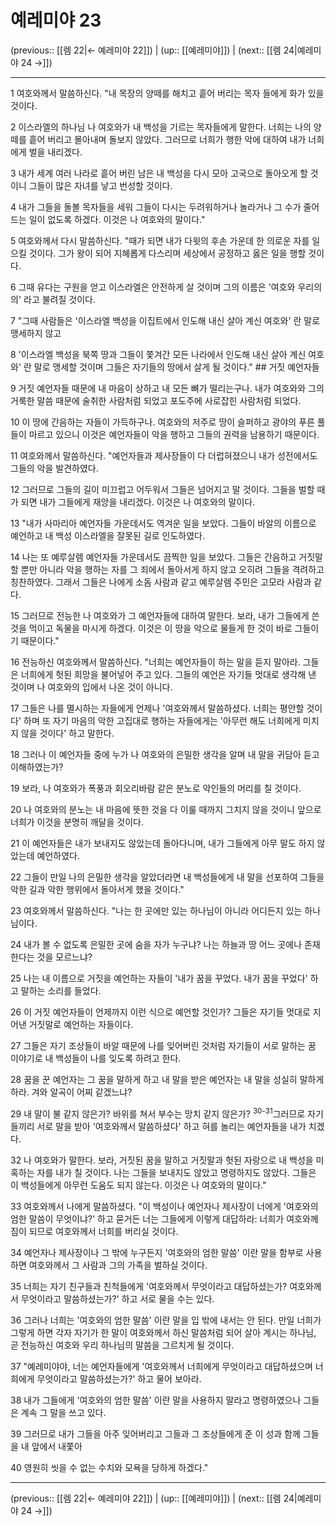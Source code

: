 # 예레미야 23

(previous:: [[렘 22|← 예레미야 22]]) | (up:: [[예레미야]]) | (next:: [[렘 24|예레미야 24 →]])

***




1 
여호와께서 말씀하신다. "내 목장의 양떼를 해치고 흩어 버리는 목자 들에게 화가 있을 것이다. 



2 
이스라엘의 하나님 나 여호와가 내 백성을 기르는 목자들에게 말한다. 너희는 나의 양떼를 흩어 버리고 몰아내며 돌보지 않았다. 그러므로 너희가 행한 악에 대하여 내가 너희에게 벌을 내리겠다. 



3 
내가 세계 여러 나라로 흩어 버린 남은 내 백성을 다시 모아 고국으로 돌아오게 할 것이니 그들이 많은 자녀를 낳고 번성할 것이다. 



4 
내가 그들을 돌볼 목자들을 세워 그들이 다시는 두려워하거나 놀라거나 그 수가 줄어드는 일이 없도록 하겠다. 이것은 나 여호와의 말이다." 



5 
여호와께서 다시 말씀하신다. "때가 되면 내가 다윗의 후손 가운데 한 의로운 자를 일으킬 것이다. 그가 왕이 되어 지혜롭게 다스리며 세상에서 공정하고 옳은 일을 행할 것이다. 



6 
그때 유다는 구원을 얻고 이스라엘은 안전하게 살 것이며 그의 이름은 '여호와 우리의 의' 라고 불려질 것이다. 



7 
"그때 사람들은 '이스라엘 백성을 이집트에서 인도해 내신 살아 계신 여호와' 란 말로 맹세하지 않고 



8 
'이스라엘 백성을 북쪽 땅과 그들이 쫓겨간 모든 나라에서 인도해 내신 살아 계신 여호와' 란 말로 맹세할 것이며 그들은 자기들의 땅에서 살게 될 것이다." ## 거짓 예언자들 



9 
거짓 예언자들 때문에 내 마음이 상하고 내 모든 뼈가 떨리는구나. 내가 여호와와 그의 거룩한 말씀 때문에 술취한 사람처럼 되었고 포도주에 사로잡힌 사람처럼 되었다. 



10 
이 땅에 간음하는 자들이 가득하구나. 여호와의 저주로 땅이 슬퍼하고 광야의 푸른 풀들이 마르고 있으니 이것은 예언자들이 악을 행하고 그들의 권력을 남용하기 때문이다. 



11 
여호와께서 말씀하신다. "예언자들과 제사장들이 다 더럽혀졌으니 내가 성전에서도 그들의 악을 발견하였다. 



12 
그러므로 그들의 길이 미끄럽고 어두워서 그들은 넘어지고 말 것이다. 그들을 벌할 때가 되면 내가 그들에게 재앙을 내리겠다. 이것은 나 여호와의 말이다. 



13 
"내가 사마리아 예언자들 가운데서도 역겨운 일을 보았다. 그들이 바알의 이름으로 예언하고 내 백성 이스라엘을 잘못된 길로 인도하였다. 



14 
나는 또 예루살렘 예언자들 가운데서도 끔찍한 일을 보았다. 그들은 간음하고 거짓말할 뿐만 아니라 악을 행하는 자를 그 죄에서 돌아서게 하지 않고 오히려 그들을 격려하고 칭찬하였다. 그래서 그들은 나에게 소돔 사람과 같고 예루살렘 주민은 고모라 사람과 같다. 



15 
그러므로 전능한 나 여호와가 그 예언자들에 대하여 말한다. 보라, 내가 그들에게 쓴 것을 먹이고 독물을 마시게 하겠다. 이것은 이 땅을 악으로 물들게 한 것이 바로 그들이기 때문이다." 



16 
전능하신 여호와께서 말씀하신다. "너희는 예언자들이 하는 말을 듣지 말아라. 그들은 너희에게 헛된 희망을 불어넣어 주고 있다. 그들의 예언은 자기들 멋대로 생각해 낸 것이며 나 여호와의 입에서 나온 것이 아니다. 



17 
그들은 나를 멸시하는 자들에게 언제나 '여호와께서 말씀하셨다. 너희는 평안할 것이다' 하며 또 자기 마음의 악한 고집대로 행하는 자들에게는 '아무런 해도 너희에게 미치지 않을 것이다' 하고 말한다. 



18 
그러나 이 예언자들 중에 누가 나 여호와의 은밀한 생각을 알며 내 말을 귀담아 듣고 이해하였는가? 



19 
보라, 나 여호와가 폭풍과 회오리바람 같은 분노로 악인들의 머리를 칠 것이다. 



20 
나 여호와의 분노는 내 마음에 뜻한 것을 다 이룰 때까지 그치지 않을 것이니 앞으로 너희가 이것을 분명히 깨달을 것이다. 



21 
이 예언자들은 내가 보내지도 않았는데 돌아다니며, 내가 그들에게 아무 말도 하지 않았는데 예언하였다. 



22 
그들이 만일 나의 은밀한 생각을 알았더라면 내 백성들에게 내 말을 선포하여 그들을 악한 길과 악한 행위에서 돌아서게 했을 것이다." 



23 
여호와께서 말씀하신다. "나는 한 곳에만 있는 하나님이 아니라 어디든지 있는 하나님이다. 



24 
내가 볼 수 없도록 은밀한 곳에 숨을 자가 누구냐? 나는 하늘과 땅 어느 곳에나 존재한다는 것을 모르느냐? 



25 
나는 내 이름으로 거짓을 예언하는 자들이 '내가 꿈을 꾸었다. 내가 꿈을 꾸었다' 하고 말하는 소리를 들었다. 



26 
이 거짓 예언자들이 언제까지 이런 식으로 예언할 것인가? 그들은 자기들 멋대로 지어낸 거짓말로 예언하는 자들이다. 



27 
그들은 자기 조상들이 바알 때문에 나를 잊어버린 것처럼 자기들이 서로 말하는 꿈 이야기로 내 백성들이 나를 잊도록 하려고 한다. 



28 
꿈을 꾼 예언자는 그 꿈을 말하게 하고 내 말을 받은 예언자는 내 말을 성실히 말하게 하라. 겨와 알곡이 어찌 같겠느냐? 



29 
내 말이 불 같지 않은가? 바위를 쳐서 부수는 망치 같지 않은가? <sup class="versenum">30-31</sup>그러므로 자기들끼리 서로 말을 받아 '여호와께서 말씀하셨다' 하고 혀를 놀리는 예언자들을 내가 치겠다. 



32 
나 여호와가 말한다. 보라, 거짓된 꿈을 말하고 거짓말과 헛된 자랑으로 내 백성을 미혹하는 자를 내가 칠 것이다. 나는 그들을 보내지도 않았고 명령하지도 않았다. 그들은 이 백성들에게 아무런 도움도 되지 않는다. 이것은 나 여호와의 말이다." 



33 
여호와께서 나에게 말씀하셨다. "이 백성이나 예언자나 제사장이 너에게 '여호와의 엄한 말씀이 무엇이냐?' 하고 묻거든 너는 그들에게 이렇게 대답하라: 너희가 여호와께 짐이 되므로 여호와께서 너희를 버리실 것이다. 



34 
예언자나 제사장이나 그 밖에 누구든지 '여호와의 엄한 말씀' 이란 말을 함부로 사용하면 여호와께서 그 사람과 그의 가족을 벌하실 것이다. 



35 
너희는 자기 친구들과 친척들에게 '여호와께서 무엇이라고 대답하셨는가? 여호와께서 무엇이라고 말씀하셨는가?' 하고 서로 물을 수는 있다. 



36 
그러나 너희는 '여호와의 엄한 말씀' 이란 말을 입 밖에 내서는 안 된다. 만일 너희가 그렇게 하면 각자 자기가 한 말이 여호와께서 하신 말씀처럼 되어 살아 계시는 하나님, 곧 전능하신 여호와 우리 하나님의 말씀을 그르치게 될 것이다. 



37 
"예레미야야, 너는 예언자들에게 '여호와께서 너희에게 무엇이라고 대답하셨으며 너희에게 무엇이라고 말씀하셨는가?' 하고 물어 보아라. 



38 
내가 그들에게 '여호와의 엄한 말씀' 이란 말을 사용하지 말라고 명령하였으나 그들은 계속 그 말을 쓰고 있다. 



39 
그러므로 내가 그들을 아주 잊어버리고 그들과 그 조상들에게 준 이 성과 함께 그들을 내 앞에서 내쫓아 



40 
영원히 씻을 수 없는 수치와 모욕을 당하게 하겠다."

***

(previous:: [[렘 22|← 예레미야 22]]) | (up:: [[예레미야]]) | (next:: [[렘 24|예레미야 24 →]])
